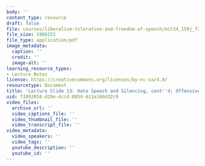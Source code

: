 ```yaml
---
body: ''
content_type: resource
draft: false
file: courses/liberalism-toleration-and-freedom-of-speech/mit24_150j_f23_lec13.pdf
file_size: 1988152
file_type: application/pdf
image_metadata:
  caption: ''
  credit: ''
  image-alt: ''
learning_resource_types:
- Lecture Notes
license: https://creativecommons.org/licenses/by-nc-sa/4.0/
resourcetype: Document
title: 'Lecture Slide 13: Hate Speech and Silencing, cont''d; Offensive Expression'
uid: f3892058-d29e-4ccd-8854-611e160d32c9
video_files:
  archive_url: ''
  video_captions_file: ''
  video_thumbnail_file: ''
  video_transcript_file: ''
video_metadata:
  video_speakers: ''
  video_tags: ''
  youtube_description: ''
  youtube_id: ''
---
```

